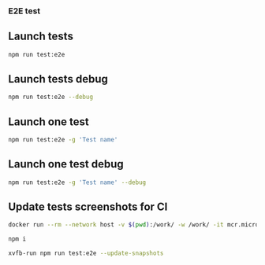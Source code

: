 ### E2E test

## Launch tests

```sh
npm run test:e2e
```

## Launch tests debug

```sh
npm run test:e2e --debug
```

## Launch one test

```sh
npm run test:e2e -g 'Test name'
```

## Launch one test debug

```sh
npm run test:e2e -g 'Test name' --debug
```

## Update tests screenshots for CI

```sh
docker run --rm --network host -v $(pwd):/work/ -w /work/ -it mcr.microsoft.com/playwright:v1.44.0-focal /bin/bash
```

```sh
npm i
```

```sh
xvfb-run npm run test:e2e --update-snapshots
```
